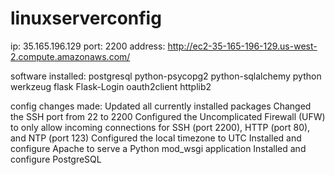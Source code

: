 # linuxserverconfig
ip: 35.165.196.129
 port: 2200
address: http://ec2-35-165-196-129.us-west-2.compute.amazonaws.com/




software installed:
postgresql python-psycopg2
python-sqlalchemy
python
werkzeug
flask
Flask-Login
oauth2client
httplib2

config changes made:
Updated all currently installed packages
Changed the SSH port from 22 to 2200
Configured the Uncomplicated Firewall (UFW) to only allow incoming connections for SSH (port 2200), HTTP (port 80), and NTP (port 123)
Configured the local timezone to UTC
Installed and configure Apache to serve a Python mod_wsgi application
Installed and configure PostgreSQL
